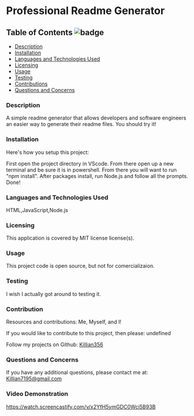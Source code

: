 

# Professional Readme Generator 

## Table of Contents ![badge](https://img.shields.io/badge/license-undefined-gold)

- [Description](#description)
- [Installation](#installation)
- [Languages and Technologies Used](#languages)
- [Licensing](#licensing)
- [Usage](#usage)
- [Testing](#testing)
- [Contributions](#contributions)
- [Questions and Concerns](#questions)

### Description <a name="description"></a>

A simple readme generator that allows developers and software engineers an easier way to generate their readme files. You should try it! 

### Installation <a name="installation"></a>

Here's how you setup this project:<br />

First open the project directory in VScode. From there open up a new terminal and be sure it is in powershell. From there you will want to run "npm install". After packages install, run Node.js and follow all the prompts. Done!  

### Languages and Technologies Used <a name="languages"></a>

HTML,JavaScript,Node.js  

### Licensing <a name="licensing"></a> 

This application is covered by MIT license license(s). 

### Usage <a name="usage"></a> 

This project code is open source, but not for comercializaion. 

### Testing <a name="testing"></a>

I wish I actually got around to testing it. 

### Contribution <a name="contributution"></a> 

Resources and contributions: Me, Myself, and I! 
<br />

If you would like to contribute to this project, then please: undefined  

Follow my projects on Github: [Killian356](https://github.com/Killian356)
<br />

### Questions and Concerns <a name="questions"></a>
If you have any additional questions, please contact me at: Killian7195@gmail.com

### Video Demonstration

https://watch.screencastify.com/v/x2YfH5ymGDC0Wci5B93B
